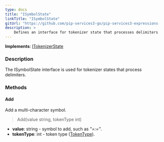 ```yaml
---
type: docs
title: "ISymbolState"
linkTitle: "ISymbolState"
gitUrl: "https://github.com/pip-services3-go/pip-services3-expressions-go"
description: > 
    Defines an interface for tokenizer state that processes delimiters.
---
```


**Implements**: [ITokenizerState](../itokenizer_state)

### Description

The ISymbolState interface is used for tokenizer states that process delimiters.

### Methods

#### Add
Add a multi-character symbol.

> Add(value string, tokenType int)

- **value**: string - symbol to add, such as *"=:="*.
- **tokenType**: int - token type ([TokenType](../token_type)).
